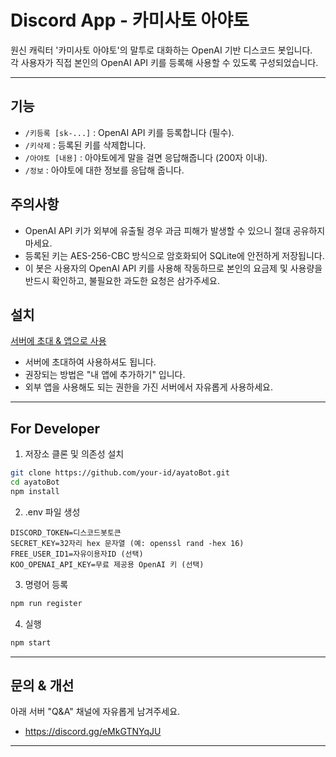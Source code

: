# Discord App - 카미사토 아야토

원신 캐릭터 '카미사토 아야토'의 말투로 대화하는 OpenAI 기반 디스코드 봇입니다.  
각 사용자가 직접 본인의 OpenAI API 키를 등록해 사용할 수 있도록 구성되었습니다.

---

## 기능

- `/키등록 [sk-...]` : OpenAI API 키를 등록합니다 (필수).
- `/키삭제` : 등록된 키를 삭제합니다.
- `/아야토 [내용]` : 아야토에게 말을 걸면 응답해줍니다 (200자 이내).
- `/정보` : 아야토에 대한 정보를 응답해 줍니다.


## 주의사항

- OpenAI API 키가 외부에 유출될 경우 과금 피해가 발생할 수 있으니 절대 공유하지 마세요.
- 등록된 키는 AES-256-CBC 방식으로 암호화되어 SQLite에 안전하게 저장됩니다.
- 이 봇은 사용자의 OpenAI API 키를 사용해 작동하므로 본인의 요금제 및 사용량을 반드시 확인하고, 불필요한 과도한 요청은 삼가주세요.

## 설치

[서버에 초대 & 앱으로 사용](https://discord.com/oauth2/authorize?client_id=1382569077557559377)
- 서버에 초대하여 사용하셔도 됩니다.
- 권장되는 방법은 "내 앱에 추가하기" 입니다.
- 외부 앱을 사용해도 되는 권한을 가진 서버에서 자유롭게 사용하세요.

---

## For Developer

1. 저장소 클론 및 의존성 설치

```bash
git clone https://github.com/your-id/ayatoBot.git
cd ayatoBot
npm install
```

2. .env 파일 생성

```plain text
DISCORD_TOKEN=디스코드봇토큰
SECRET_KEY=32자리 hex 문자열 (예: openssl rand -hex 16)
FREE_USER_ID1=자유이용자ID (선택)
KOO_OPENAI_API_KEY=무료 제공용 OpenAI 키 (선택)
```

3. 명령어 등록
``` bash
npm run register
```

4. 실행
``` bash
npm start
```

---

## 문의 & 개선
아래 서버 "Q&A" 채널에 자유롭게 남겨주세요.
- https://discord.gg/eMkGTNYqJU

---
